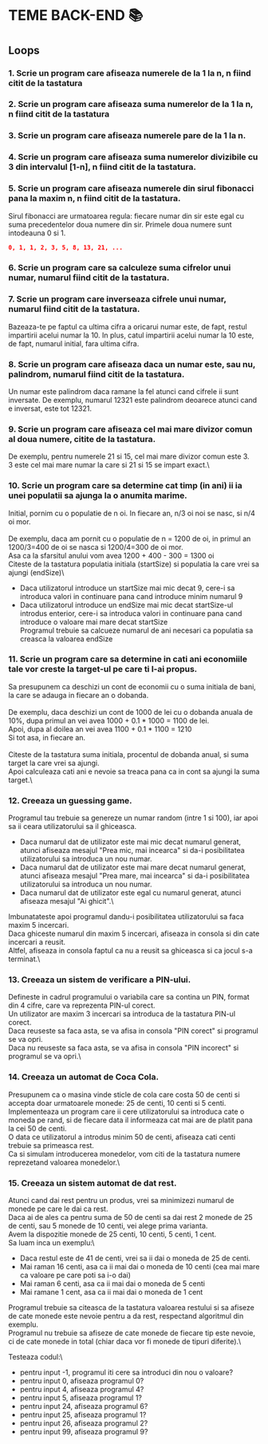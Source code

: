 # TEME BACK-END 📚

## Loops

### 1. Scrie un program care afiseaza numerele de la 1 la n, n fiind citit de la tastatura

### 2. Scrie un program care afiseaza suma numerelor de la 1 la n, n fiind citit de la tastatura

### 3. Scrie un program care afiseaza numerele pare de la 1 la n.

### 4. Scrie un program care afiseaza suma numerelor divizibile cu 3 din intervalul [1-n], n fiind citit de la tastatura.

### 5. Scrie un program care afiseaza numerele din sirul fibonacci pana la maxim n, n fiind citit de la tastatura.
Sirul fibonacci are urmatoarea regula: fiecare numar din sir este egal cu suma precedentelor doua numere din sir.
Primele doua numere sunt intodeauna 0 si 1.
```json
0, 1, 1, 2, 3, 5, 8, 13, 21, ...
```

### 6. Scrie un program care sa calculeze suma cifrelor unui numar, numarul fiind citit de la tastatura.

### 7. Scrie un program care inverseaza cifrele unui numar, numarul fiind citit de la tastatura.
Bazeaza-te pe faptul ca ultima cifra a oricarui numar este, de fapt, restul impartirii acelui numar la 10.
In plus, catul impartirii acelui numar la 10 este, de fapt, numarul initial, fara ultima cifra.

### 8. Scrie un program care afiseaza daca un numar este, sau nu, palindrom, numarul fiind citit de la tastatura.
Un numar este palindrom daca ramane la fel atunci cand cifrele ii sunt inversate.
De exemplu, numarul 12321 este palindrom deoarece atunci cand e inversat, este tot 12321.

### 9. Scrie un program care afiseaza cel mai mare divizor comun al doua numere, citite de la tastatura.
De exemplu, pentru numerele 21 si 15, cel mai mare divizor comun este 3.\
3 este cel mai mare numar la care si 21 si 15 se impart exact.\

### 10. Scrie un program care sa determine cat timp (in ani) ii ia unei populatii sa ajunga la o anumita marime.
Initial, pornim cu o populatie de n oi. In fiecare an, n/3 oi noi se nasc, si n/4 oi mor.\
\
De exemplu, daca am pornit cu o populatie de n = 1200 de oi, in primul an 1200/3=400 de oi se nasca si 1200/4=300 de oi mor.\
Asa ca la sfarsitul anului vom avea 1200 + 400 - 300 = 1300 oi
\
Citeste de la tastatura populatia initiala (startSize) si populatia la care vrei sa ajungi (endSize)\
* Daca utilizatorul introduce un startSize mai mic decat 9, cere-i sa introduca valori in continuare pana cand introduce minim numarul 9
* Daca utilizatorul introduce un endSize mai mic decat startSize-ul introdus enterior, cere-i sa introduca valori in continuare pana cand introduce o valoare mai mare decat startSize
\
Programul trebuie sa calcueze numarul de ani necesari ca populatia sa creasca la valoarea endSize

### 11. Scrie un program care sa determine in cati ani economiile tale vor creste la target-ul pe care ti l-ai propus.
Sa presupunem ca deschizi un cont de economii cu o suma initiala de bani, la care se adauga in fiecare an o dobanda.\
\
De exemplu, daca deschizi un cont de 1000 de lei cu o dobanda anuala de 10%, dupa primul an vei avea 1000 + 0.1 * 1000 = 1100 de lei.\
Apoi, dupa al doilea an vei avea 1100 + 0.1 * 1100 = 1210\
Si tot asa, in fiecare an.\
\
Citeste de la tastatura suma initiala, procentul de dobanda anual, si suma target la care vrei sa ajungi.\
Apoi calculeaza cati ani e nevoie sa treaca pana ca in cont sa ajungi la suma target.\

### 12. Creeaza un guessing game.
Programul tau trebuie sa genereze un numar random (intre 1 si 100), iar apoi sa ii ceara utilizatorului sa il ghiceasca.
* Daca numarul dat de utilizator este mai mic decat numarul generat, atunci afiseaza mesajul "Prea mic, mai incearca" si da-i posibilitatea utilizatorului sa introduca un nou numar.
* Daca numarul dat de utilizator este mai mare decat numarul generat, atunci afiseaza mesajul "Prea mare, mai incearca" si da-i posibilitatea utilizatorului sa introduca un nou numar.
* Daca numarul dat de utilizator este egal cu numarul generat, atunci afiseaza mesajul "Ai ghicit".\

Imbunatateste apoi programul dandu-i posibilitatea utilizatorului sa faca maxim 5 incercari.\
Daca ghiceste numarul din maxim 5 incercari, afiseaza in consola si din cate incercari a reusit.\
Altfel, afiseaza in consola faptul ca nu a reusit sa ghiceasca si ca jocul s-a terminat.\

### 13. Creeaza un sistem de verificare a PIN-ului.
Defineste in cadrul programului o variabila care sa contina un PIN, format din 4 cifre, care va reprezenta PIN-ul corect.\
Un utilizator are maxim 3 incercari sa introduca de la tastatura PIN-ul corect.\
Daca reuseste sa faca asta, se va afisa in consola "PIN corect" si programul se va opri.\
Daca nu reuseste sa faca asta, se va afisa in consola "PIN incorect" si programul se va opri.\

### 14. Creeaza un automat de Coca Cola.
Presupunem ca o masina vinde sticle de cola care costa 50 de centi si accepta doar urmatoarele monede: 25 de centi, 10 centi si 5 centi.\
Implementeaza un program care ii cere utilizatorului sa introduca cate o moneda pe rand, si de fiecare data il informeaza cat mai are de platit pana la cei 50 de centi.\
O data ce utilizatorul a introdus minim 50 de centi, afiseaza cati centi trebuie sa primeasca rest.\
Ca si simulam introducerea monedelor, vom citi de la tastatura numere reprezetand valoarea monedelor.\

### 15. Creeaza un sistem automat de dat rest.
Atunci cand dai rest pentru un produs, vrei sa minimizezi numarul de monede pe care le dai ca rest.\
Daca ai de ales ca pentru suma de 50 de centi sa dai rest 2 monede de 25 de centi, sau 5 monede de 10 centi, vei alege prima varianta.\
Avem la dispozitie monede de 25 centi, 10 centi, 5 centi, 1 cent.\
Sa luam inca un exemplu:\
* Daca restul este de 41 de centi, vrei sa ii dai o moneda de 25 de centi.
* Mai raman 16 centi, asa ca ii mai dai o moneda de 10 centi (cea mai mare ca valoare pe care poti sa i-o dai)
* Mai raman 6 centi, asa ca ii mai dai o moneda de 5 centi
* Mai ramane 1 cent, asa ca ii mai dai o moneda de 1 cent

Programul trebuie sa citeasca de la tastatura valoarea restului si sa afiseze de cate monede este nevoie pentru a da rest, respectand algoritmul din exemplu.\
Programul nu trebuie sa afiseze de cate monede de fiecare tip este nevoie, ci de cate monede in total (chiar daca vor fi monede de tipuri diferite).\

Testeaza codul:\
* pentru input -1, programul iti cere sa introduci din nou o valoare?
* pentru input 0, afiseaza programul 0?
* pentru input 4, afiseaza programul 4?
* pentru input 5, afiseaza programul 1?
* pentru input 24, afiseaza programul 6?
* pentru input 25, afiseaza programul 1?
* pentru input 26, afiseaza programul 2?
* pentru input 99, afiseaza programul 9?







